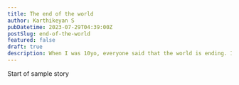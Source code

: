 ```yaml
---
title: The end of the world
author: Karthikeyan S
pubDatetime: 2023-07-29T04:39:00Z
postSlug: end-of-the-world
featured: false
draft: true
description: When I was 10yo, everyone said that the world is ending. It was 2012 and the year changed my perspective of life forever.
---
```


Start of sample story
